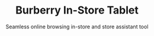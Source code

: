 ---
layout: default
type: project
folder: project3
title: Burberry In-Store Tablet
subtitle: Seamless online browsing in-store and store assistant tool
---